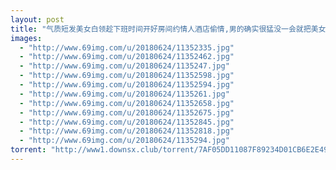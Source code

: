 ```yaml
---
layout: post
title: "气质短发美女白领趁下班时间开好房间约情人酒店偷情,男的确实很猛没一会就把美女操爽了还不舍的抱在一起!  "
images:
  - "http://www.69img.com/u/20180624/11352335.jpg"
  - "http://www.69img.com/u/20180624/11352462.jpg"
  - "http://www.69img.com/u/20180624/1135247.jpg"
  - "http://www.69img.com/u/20180624/11352598.jpg"
  - "http://www.69img.com/u/20180624/11352594.jpg"
  - "http://www.69img.com/u/20180624/1135261.jpg"
  - "http://www.69img.com/u/20180624/11352658.jpg"
  - "http://www.69img.com/u/20180624/11352675.jpg"
  - "http://www.69img.com/u/20180624/11352845.jpg"
  - "http://www.69img.com/u/20180624/11352818.jpg"
  - "http://www.69img.com/u/20180624/1135294.jpg"
torrent: "http://www1.downsx.club/torrent/7AF05DD11087F89234D01CB6E2E49A785981701A"
---
```

